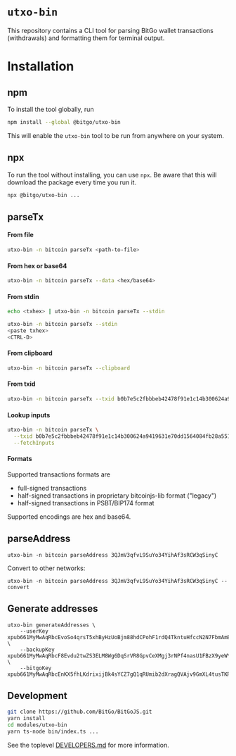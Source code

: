 # `utxo-bin`

This repository contains a CLI tool for parsing BitGo wallet transactions (withdrawals) and
formatting them for terminal output.

# Installation

## npm

To install the tool globally, run

```bash
npm install --global @bitgo/utxo-bin
```

This will enable the `utxo-bin` tool to be run from anywhere on your system.

## npx

To run the tool without installing, you can use `npx`. Be aware that this will download the
package every time you run it.

```bash
npx @bitgo/utxo-bin ...
```

## parseTx

#### From file

```bash
utxo-bin -n bitcoin parseTx <path-to-file>
```

#### From hex or base64

```bash
utxo-bin -n bitcoin parseTx --data <hex/base64>
```

#### From stdin

```bash
echo <txhex> | utxo-bin -n bitcoin parseTx --stdin
```

```bash
utxo-bin -n bitcoin parseTx --stdin
<paste txhex>
<CTRL-D>
```

#### From clipboard

```bash
utxo-bin -n bitcoin parseTx --clipboard
```

#### From txid

```bash
utxo-bin -n bitcoin parseTx --txid b0b7e5c2fbbbeb42478f91e1c14b300624a9419631e70dd1564084fb28a55155
```

#### Lookup inputs

```bash
utxo-bin -n bitcoin parseTx \
  --txid b0b7e5c2fbbbeb42478f91e1c14b300624a9419631e70dd1564084fb28a55155 \
  --fetchInputs
```

#### Formats

Supported transactions formats are

- full-signed transactions
- half-signed transactions in proprietary bitcoinjs-lib format ("legacy")
- half-signed transactions in PSBT/BIP174 format

Supported encodings are hex and base64.

## parseAddress

```
utxo-bin -n bitcoin parseAddress 3QJmV3qfvL9SuYo34YihAf3sRCW3qSinyC
```

Convert to other networks:

```
utxo-bin -n bitcoin parseAddress 3QJmV3qfvL9SuYo34YihAf3sRCW3qSinyC --convert
```

## Generate addresses

```
utxo-bin generateAddresses \
    --userKey xpub661MyMwAqRbcEvoSo4qrsT5xhByHzUoBjm88hdCPohF1rdQ4TkntuHfccN2N7FbmAmBgmaBxD7VY1QZ43YfgGRLBL37BBkBhYbezgnsPRVP \
    --backupKey xpub661MyMwAqRbcF8Evdu2twZS3ELM8Wg6DqSrVR8GpvCeXMgj3rNPf4nasU1FBzX9yeWYTfyikk7rfuWS5FkMqGnh3HpxeeYtuQEx7FVq5FZa \
    --bitgoKey xpub661MyMwAqRbcEnKX5fhLKdrixijBk4sYCZ7gQ1qRUmib2dXragQVAjv9GmXL4tusTKRwcrYAGrXGETFkFxKFSBCFUAuqdbdM9u2uyQtYkUW
```

## Development

```bash
git clone https://github.com/BitGo/BitGoJS.git
yarn install
cd modules/utxo-bin
yarn ts-node bin/index.ts ...
```

See the toplevel [DEVELOPERS.md](../../DEVELOPERS.md) for more information.
